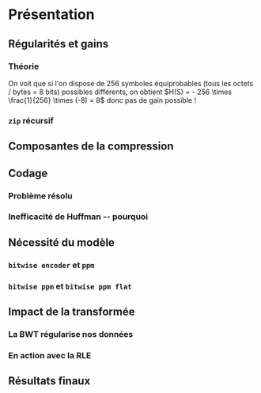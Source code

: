 # Présentation

## Régularités et gains

### Théorie

On voit que si l'on dispose de $256$ symboles équiprobables (tous les octets / bytes = 8 bits) possibles différents, on obtient $H(S) = - 256 \times \frac{1}{256} \times (-8) = 8$ donc pas de gain possible !

### `zip` récursif

## Composantes de la compression

## Codage

### Problème résolu

### Inefficacité de Huffman -- pourquoi

## Nécessité du modèle

### `bitwise encoder` et `ppm`

### `bitwise ppm` et `bitwise ppm flat`

## Impact de la transformée

### La BWT régularise nos données

### En action avec la RLE

## Résultats finaux
